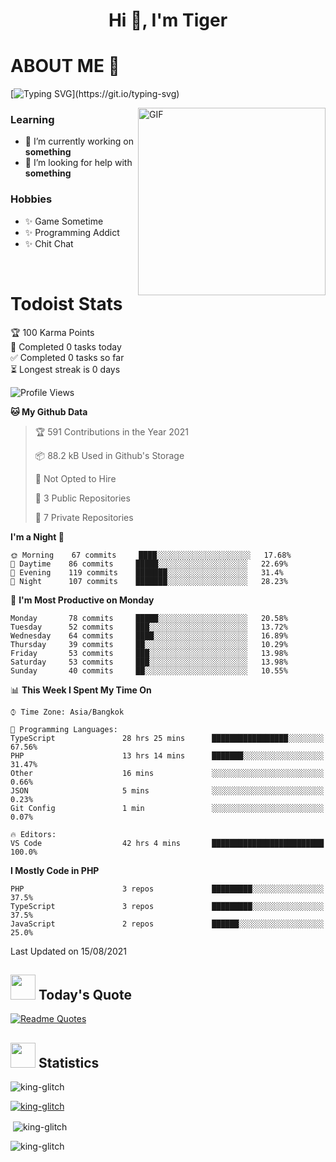 <h1 align="center">Hi 👋, I'm Tiger</h1>




# ABOUT ME 💬

[![Typing SVG](https://readme-typing-svg.herokuapp.com?color=22F771&vCenter=true&lines=A+perssionate+developer+from+nowhere.)](https://git.io/typing-svg)

<img hight="200px" width="300px" alt="GIF" align="right" src="https://media.giphy.com/media/LmNwrBhejkK9EFP504/giphy.gif">

### Learning
- 🔭 I’m currently working on **something**
- 🤝 I’m looking for help with **something**

### Hobbies
- ✨ Game Sometime
- ✨ Programming Addict
- ✨ Chit Chat

</br>


# Todoist Stats

<!-- TODO-IST:START -->
🏆  100 Karma Points           
🌸  Completed 0 tasks today           
✅  Completed 0 tasks so far           
⏳  Longest streak is 0 days
<!-- TODO-IST:END -->

<!--START_SECTION:waka-->
![Profile Views](http://img.shields.io/badge/Profile%20Views-137-blue)

**🐱 My Github Data** 

> 🏆 591 Contributions in the Year 2021
 > 
> 📦 88.2 kB Used in Github's Storage 
 > 
> 🚫 Not Opted to Hire
 > 
> 📜 3 Public Repositories 
 > 
> 🔑 7 Private Repositories  
 > 
**I'm a Night 🦉** 

```text
🌞 Morning    67 commits     ████░░░░░░░░░░░░░░░░░░░░░   17.68% 
🌆 Daytime    86 commits     █████░░░░░░░░░░░░░░░░░░░░   22.69% 
🌃 Evening    119 commits    ███████░░░░░░░░░░░░░░░░░░   31.4% 
🌙 Night      107 commits    ███████░░░░░░░░░░░░░░░░░░   28.23%

```
📅 **I'm Most Productive on Monday** 

```text
Monday       78 commits     █████░░░░░░░░░░░░░░░░░░░░   20.58% 
Tuesday      52 commits     ███░░░░░░░░░░░░░░░░░░░░░░   13.72% 
Wednesday    64 commits     ████░░░░░░░░░░░░░░░░░░░░░   16.89% 
Thursday     39 commits     ██░░░░░░░░░░░░░░░░░░░░░░░   10.29% 
Friday       53 commits     ███░░░░░░░░░░░░░░░░░░░░░░   13.98% 
Saturday     53 commits     ███░░░░░░░░░░░░░░░░░░░░░░   13.98% 
Sunday       40 commits     ██░░░░░░░░░░░░░░░░░░░░░░░   10.55%

```


📊 **This Week I Spent My Time On** 

```text
⌚︎ Time Zone: Asia/Bangkok

💬 Programming Languages: 
TypeScript               28 hrs 25 mins      █████████████████░░░░░░░░   67.56% 
PHP                      13 hrs 14 mins      ███████░░░░░░░░░░░░░░░░░░   31.47% 
Other                    16 mins             ░░░░░░░░░░░░░░░░░░░░░░░░░   0.66% 
JSON                     5 mins              ░░░░░░░░░░░░░░░░░░░░░░░░░   0.23% 
Git Config               1 min               ░░░░░░░░░░░░░░░░░░░░░░░░░   0.07%

🔥 Editors: 
VS Code                  42 hrs 4 mins       █████████████████████████   100.0%

```

**I Mostly Code in PHP** 

```text
PHP                      3 repos             █████████░░░░░░░░░░░░░░░░   37.5% 
TypeScript               3 repos             █████████░░░░░░░░░░░░░░░░   37.5% 
JavaScript               2 repos             ██████░░░░░░░░░░░░░░░░░░░   25.0%

```



 Last Updated on 15/08/2021
<!--END_SECTION:waka-->


## <img height="40" src="https://raw.githubusercontent.com/innng/innng/master/assets/kyubey.gif"/> Today's Quote

[![Readme Quotes](https://quotes-github-readme.vercel.app/api?type=horizontal)](https://github.com/piyushsuthar/github-readme-quotes)

## <img height="40" src="https://raw.githubusercontent.com/innng/innng/master/assets/kyubey.gif"/> Statistics

<p align="left"> <img src="https://komarev.com/ghpvc/?username=king-glitch&label=Profile%20views&color=0e75b6&style=flat" alt="king-glitch" /> </p>

<p align="left"> <a href="https://github.com/ryo-ma/github-profile-trophy"><img src="https://github-profile-trophy.vercel.app/?username=king-glitch" alt="king-glitch" /></a> </p>

<p>&nbsp;<img align="center" src="https://github-readme-stats.vercel.app/api?username=king-glitch&show_icons=true&locale=en" alt="king-glitch" /></p>

<p><img align="center" src="https://github-readme-streak-stats.herokuapp.com/?user=king-glitch&" alt="king-glitch" /></p>
